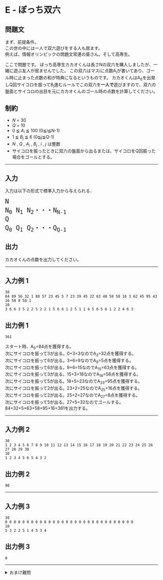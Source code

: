 # E - ぼっち双六

## 問題文
まず、前提条件。  
この世の中には一人で双六遊びをする人も居ます。  
例えば、情報オリンピックの問題文常連の葵さん。そして高専生。  

ここで問題です。
ぼっち高専生カカオくんは長さNの双六を購入しましたが、一緒に遊ぶ友人が居ませんでした。
この双六はマスiに点数A<sub>i</sub>が書いてあり、ゴール時に止まった点数の和が特典になるというものです。
カカオくんはA<sub>0</sub>を出発しQ回サイコロを振ってB<sub>j</sub>進むルールでこの双六を<strong>一人で</strong>遊びますので、双六の盤面とサイコロの出目を元にカカオくんのゴール時の点数を計算してください。

## 制約
* *N* = 30
* *Q* = 10
* 0 ≦ *A*<sub>*i*</sub> ≦ 100 (0≦*i*≦N-1)
* 1 ≦ *B*<sub>*j*</sub> ≦ 6 (0≦*j*≦Q-1)
* *N* , *Q* , *A*<sub>*i*</sub> , *B*<sub>*j*</sub> , *i* , *j* は整数
* サイコロを振ったときに双六の盤面から出るまたは、サイコロをQ回振った場合をゴールとする。
***
## 入力
入力は以下の形式で標準入力から与えられる．

<pre>
<span style="font-size: 150%">N
N<sub>0</sub> N<sub>1</sub> N<sub>2</sub>・・・N<sub>N-1</sub>
Q
Q<sub>0</sub> Q<sub>1</sub> Q<sub>2</sub>・・・Q<sub>Q-1</sub>
</pre>
## 出力
カカオくんの点数を出力してください。
***
## 入力例 1 
```
30
84 89 56 32 1 88 57 23 45 5 7 23 39 45 22 63 48 58 58 16 3 62 45 95 43 16 58 8 58 1
10
3 6 6 3 5 2 2 5 2 2 1 5 6 6 1 2 5 1 1 4 5 6 5 6 1 2 2 4 6 3
```
## 出力例 1
```
361
```
スタート時、A<sub>0</sub>=84点を獲得する。  
次にサイコロを振って3が出る。0+3=3なのでA<sub>3</sub>=32点を獲得する。  
次にサイコロを振って6が出る。3+6=9なのでA<sub>9</sub>=5点を獲得する。  
次にサイコロを振って6が出る。9+6=15なのでA<sub>15</sub>=63点を獲得する。    
次にサイコロを振って3が出る。15+3=18なのでA<sub>18</sub>=58点を獲得する。  
次にサイコロを振って5が出る。18+5=23なのでA<sub>23</sub>=95点を獲得する。  
次にサイコロを振って2が出る。23+2=25なのでA<sub>25</sub>=16点を獲得する。  
次にサイコロを振って2が出る。25+2=27なのでA<sub>27</sub>=8点を獲得する。  
次にサイコロを振って5が出る。27+5=32なのでゴールする。  
84+32+5+63+58+95+16=361を出力する。
***
## 入力例 2
```
30
1 2 3 4 5 6 7 8 9 10 11 12 13 14 15 16 17 18 19 20 21 22 23 24 25 26 27 28 29 30
10
1 2 3 4 5 6 5 4 3 2 
```
## 出力例 2
```
90
```

***
## 入力例 3
```
30
0 0 0 0 0 0 0 0 0 0 0 0 0 0 0 0 0 0 0 0 0 0 0 0 0 0 0 0 0 0
10
5 3 2 2 5 1 4 5 3 4
```
## 出力例 3
```
0
```
***
<details>
<summary>おまけ難問</summary>

 * 1 ≦ N ≦ 100000
 * 1 ≦ Q ≦ 30000
</details>
